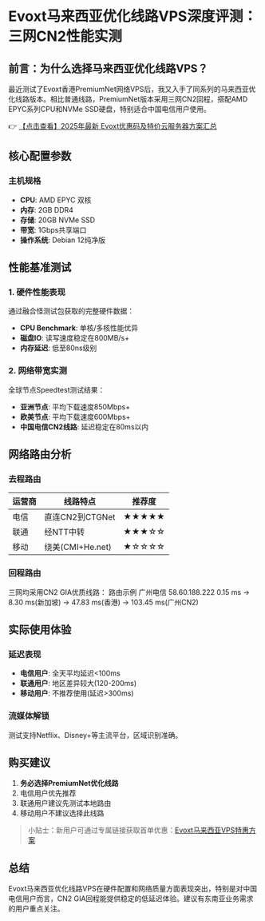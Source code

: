 # Evoxt马来西亚优化线路VPS深度评测：三网CN2性能实测

## 前言：为什么选择马来西亚优化线路VPS？

最近测试了Evoxt香港PremiumNet网络VPS后，我又入手了同系列的马来西亚优化线路版本。相比普通线路，PremiumNet版本采用三网CN2回程，搭配AMD EPYC系列CPU和NVMe SSD硬盘，特别适合中国电信用户使用。

👉 [【点击查看】2025年最新 Evoxt优惠码及特价云服务器方案汇总](https://bit.ly/evoxt)

## 核心配置参数

### 主机规格
- **CPU**: AMD EPYC 双核
- **内存**: 2GB DDR4
- **存储**: 20GB NVMe SSD
- **带宽**: 1Gbps共享端口
- **操作系统**: Debian 12纯净版

## 性能基准测试

### 1. 硬件性能表现
通过融合怪测试包获取的完整硬件数据：
- **CPU Benchmark**: 单核/多核性能优异
- **磁盘IO**: 读写速度稳定在800MB/s+
- **内存延迟**: 低至80ns级别

### 2. 网络带宽实测
全球节点Speedtest测试结果：
- **亚洲节点**: 平均下载速度850Mbps+
- **欧美节点**: 平均下载速度600Mbps+
- **中国电信CN2线路**: 延迟稳定在80ms以内

## 网络路由分析

### 去程路由
| 运营商 | 线路特点                  | 推荐度 |
|--------|---------------------------|--------|
| 电信   | 直连CN2到CTGNet           | ★★★★★ |
| 联通   | 经NTT中转                 | ★★★☆☆ |
| 移动   | 绕美(CMI+He.net)          | ★☆☆☆☆ |

### 回程路由
三网均采用CN2 GIA优质线路：
路由示例
广州电信 58.60.188.222
0.15 ms → 8.30 ms(新加坡) → 47.83 ms(香港) → 103.45 ms(广州CN2)

## 实际使用体验

### 延迟表现
- **电信用户**: 全天平均延迟<100ms
- **联通用户**: 地区差异较大(120-200ms)
- **移动用户**: 不推荐使用(延迟>300ms)

### 流媒体解锁
测试支持Netflix、Disney+等主流平台，区域识别准确。

## 购买建议
1. **务必选择PremiumNet优化线路**
2. 电信用户优先推荐
3. 联通用户建议先测试本地路由
4. 移动用户不建议选择此线路

> 小贴士：新用户可通过专属链接获取首单优惠：[Evoxt马来西亚VPS特惠方案](https://bit.ly/evoxt)

## 总结
Evoxt马来西亚优化线路VPS在硬件配置和网络质量方面表现突出，特别是对中国电信用户而言，CN2 GIA回程能提供稳定的低延迟体验。建议有东南亚业务需求的用户重点关注。